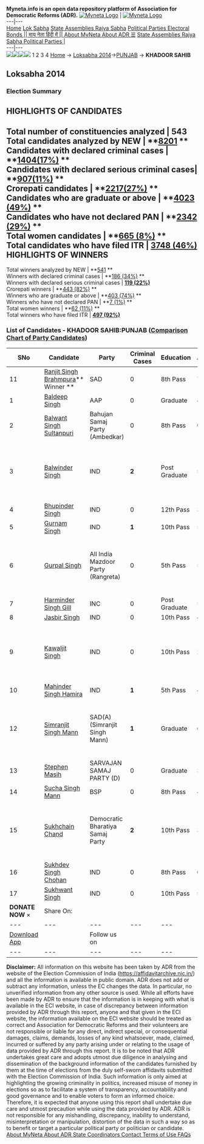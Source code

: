 **Myneta.info is an open data repository platform of Association for Democratic Reforms (ADR).**
[![Myneta Logo](https://www.myneta.info/lib/img/myneta-logo.png)](https://www.myneta.info/) | [![Myneta Logo](https://www.myneta.info/lib/img/adr-logo.png)](https://adrindia.org)  
---|---  
[Home](https://www.myneta.info/) [Lok Sabha](https://www.myneta.info/#ls "Lok Sabha") [ State Assemblies ](https://www.myneta.info/#sa "State Assemblies") [Rajya Sabha](https://www.myneta.info/#rs "Rajya Sabha") [Political Parties ](https://www.myneta.info/party "Political Parties") [ Electoral Bonds ](https://www.myneta.info/electoral_bonds "Electoral Bonds") [ || माय नेता हिंदी में || ](https://translate.google.co.in/translate?prev=hp&hl=en&js=y&u=www.myneta.info&sl=en&tl=hi&history_state0=) [ About MyNeta ](https://adrindia.org/content/about-myneta) [ About ADR ](https://adrindia.org/about-adr/who-we-are) [☰](javascript:void\(0\))
[ State Assemblies ](https://www.myneta.info/#sa "State Assemblies") [ Rajya Sabha ](https://www.myneta.info/#rs "Rajya Sabha") [ Political Parties ](https://www.myneta.info/party "Political Parties")
|   
---|---  
![](https://www.myneta.info/lib/img/banner/banner-1.png)![](https://www.myneta.info/lib/img/banner/banner-2.png)![](https://www.myneta.info/lib/img/banner/banner-3.png)![](https://www.myneta.info/lib/img/banner/banner-4.png)
1  2  3  4 
[Home](https://www.myneta.info/) → [Loksabha 2014](https://www.myneta.info/ls2014/)→[PUNJAB](https://www.myneta.info/ls2014/index.php?action=show_constituencies&state_id=19) → **KHADOOR SAHIB**
### 
## Loksabha 2014
###  Election Summary 
HIGHLIGHTS OF CANDIDATES  
---  
Total number of constituencies analyzed |  543   
Total candidates analyzed by NEW | **[8201](https://www.myneta.info/ls2014/index.php?action=summary&subAction=candidates_analyzed&sort=candidate#summary) **  
Candidates with declared criminal cases | **[1404(17%)](https://www.myneta.info/ls2014/index.php?action=summary&subAction=crime&sort=candidate#summary) **  
Candidates with declared serious criminal cases| **[907(11%)](https://www.myneta.info/ls2014/index.php?action=summary&subAction=serious_crime&sort=candidate#summary) **  
Crorepati candidates | **[2217(27%)](https://www.myneta.info/ls2014/index.php?action=summary&subAction=crorepati&sort=candidate#summary) **  
Candidates who are graduate or above | **[4023 (49%)](https://www.myneta.info/ls2014/index.php?action=summary&subAction=education&sort=candidate#summary) **  
Candidates who have not declared PAN | **[2342 (29%)](https://www.myneta.info/ls2014/index.php?action=summary&subAction=without_pan&sort=candidate#summary) **  
Total women candidates | **[665 (8%)](https://www.myneta.info/ls2014/index.php?action=summary&subAction=women_candidate&sort=candidate#summary) **  
Total candidates who have filed ITR | [**3748 (46%)**](https://www.myneta.info/ls2014/index.php?action=summary&subAction=filed_itr&sort=candidate#summary)  
HIGHLIGHTS OF WINNERS  
---  
Total winners analyzed by NEW | **[541](https://www.myneta.info/ls2014/index.php?action=summary&subAction=winner_analyzed&sort=candidate#summary) **  
Winners with declared criminal cases | **[186 (34%)](https://www.myneta.info/ls2014/index.php?action=summary&subAction=winner_crime&sort=candidate#summary) **  
Winners with declared serious criminal cases | **[119 (22%)](https://www.myneta.info/ls2014/index.php?action=summary&subAction=winner_serious_crime&sort=candidate#summary)**  
Crorepati winners | **[443 (82%)](https://www.myneta.info/ls2014/index.php?action=summary&subAction=winner_crorepati&sort=candidate#summary) **  
Winners who are graduate or above | **[403 (74%)](https://www.myneta.info/ls2014/index.php?action=summary&subAction=winner_education&sort=candidate#summary) **  
Winners who have not declared PAN | **[7 (1%)](https://www.myneta.info/ls2014/index.php?action=summary&subAction=winner_without_pan&sort=candidate#summary) **  
Total women winners | **[62 (11%)](https://www.myneta.info/ls2014/index.php?action=summary&subAction=winner_women&sort=candidate#summary) **  
Total winners who have filed ITR | [**497 (92%)**](https://www.myneta.info/ls2014/index.php?action=summary&subAction=winner_filed_itr&sort=candidate#summary)  
### List of Candidates - KHADOOR SAHIB:PUNJAB ([Comparison Chart of Party Candidates](https://www.myneta.info/ls2014/comparisonchart.php?constituency_id=466))
SNo | Candidate| Party| Criminal Cases| Education| Age| Total Assets| Liabilities  
---|---|---|---|---|---|---|---  
11  | [Ranjit Singh Brahmpura](https://www.myneta.info/ls2014/candidate.php?candidate_id=7682)** Winner ** | SAD | 0 | 8th Pass| 76 | Rs 17,78,14,755 ~ 17 Crore+ | Rs 42,00,000 ~ 42 Lacs+  
1  | [Baldeep Singh](https://www.myneta.info/ls2014/candidate.php?candidate_id=7687) | AAP | 0 | Graduate| 44 | Rs 3,94,47,450 ~ 3 Crore+ | Rs 0 ~   
2  | [Balwant Singh Sultanpuri](https://www.myneta.info/ls2014/candidate.php?candidate_id=7688) | Bahujan Samaj Party (Ambedkar) | 0 | 8th Pass| 0 | Rs 95,000 ~ 95 Thou+ | Rs 0 ~   
3  | [Balwinder Singh](https://www.myneta.info/ls2014/candidate.php?candidate_id=7694) | IND | **2** | Post Graduate| 57 | ![](https://myneta.info/image_v2.php?myneta_folder=ls2014&candidate_id=7694&col=ta) | ![](https://myneta.info/image_v2.php?myneta_folder=ls2014&candidate_id=7694&col=lia)  
4  | [Bhupinder Singh](https://www.myneta.info/ls2014/candidate.php?candidate_id=7695) | IND | 0 | 12th Pass| 30 | Rs 1,500 ~ 1 Thou+ | Rs 0 ~   
5  | [Gurnam Singh](https://www.myneta.info/ls2014/candidate.php?candidate_id=7692) | IND | **1** | 10th Pass| 59 | Rs 4,74,040 ~ 4 Lacs+ | Rs 0 ~   
6  | [Gurpal Singh](https://www.myneta.info/ls2014/candidate.php?candidate_id=7686) | All India Mazdoor Party (Rangreta) | 0 | 5th Pass| 53 | ![](https://myneta.info/image_v2.php?myneta_folder=ls2014&candidate_id=7686&col=ta) | ![](https://myneta.info/image_v2.php?myneta_folder=ls2014&candidate_id=7686&col=lia)  
7  | [Harminder Singh Gill](https://www.myneta.info/ls2014/candidate.php?candidate_id=7681) | INC | 0 | Post Graduate| 50 | Rs 2,91,31,071 ~ 2 Crore+ | Rs 31,28,091 ~ 31 Lacs+  
8  | [Jasbir Singh](https://www.myneta.info/ls2014/candidate.php?candidate_id=7693) | IND | 0 | 10th Pass| 48 | Rs 7,00,000 ~ 7 Lacs+ | Rs 0 ~   
9  | [Kawaljit Singh](https://www.myneta.info/ls2014/candidate.php?candidate_id=7691) | IND | 0 | 10th Pass| 29 | ![](https://myneta.info/image_v2.php?myneta_folder=ls2014&candidate_id=7691&col=ta) | ![](https://myneta.info/image_v2.php?myneta_folder=ls2014&candidate_id=7691&col=lia)  
10  | [Mahinder Singh Hamira](https://www.myneta.info/ls2014/candidate.php?candidate_id=7696) | IND | **1** | 5th Pass| 48 | Rs 25,25,000 ~ 25 Lacs+ | Rs 0 ~   
12  | [Simranjit Singh Mann](https://www.myneta.info/ls2014/candidate.php?candidate_id=7684) | SAD(A)(Simranjit Singh Mann) | **1** | Graduate| 68 | ![](https://myneta.info/image_v2.php?myneta_folder=ls2014&candidate_id=7684&col=ta) | ![](https://myneta.info/image_v2.php?myneta_folder=ls2014&candidate_id=7684&col=lia)  
13  | [Stephen Masih](https://www.myneta.info/ls2014/candidate.php?candidate_id=7683) | SARVAJAN SAMAJ PARTY (D) | 0 | Graduate| 36 | Rs 7,63,500 ~ 7 Lacs+ | Rs 0 ~   
14  | [Sucha Singh Mann](https://www.myneta.info/ls2014/candidate.php?candidate_id=7680) | BSP | 0 | 8th Pass| 46 | Rs 1,58,39,056 ~ 1 Crore+ | Rs 22,87,814 ~ 22 Lacs+  
15  | [Sukhchain Chand](https://www.myneta.info/ls2014/candidate.php?candidate_id=7685) | Democratic Bharatiya Samaj Party | **2** | 10th Pass| 36 | ![](https://myneta.info/image_v2.php?myneta_folder=ls2014&candidate_id=7685&col=ta) | ![](https://myneta.info/image_v2.php?myneta_folder=ls2014&candidate_id=7685&col=lia)  
16  | [Sukhdev Singh Chohan](https://www.myneta.info/ls2014/candidate.php?candidate_id=7689) | IND | 0 | 8th Pass| 0 | Rs 6,15,500 ~ 6 Lacs+ | Rs 0 ~   
17  | [Sukhwant Singh](https://www.myneta.info/ls2014/candidate.php?candidate_id=7690) | IND | 0 | 10th Pass| 53 | Rs 8,00,000 ~ 8 Lacs+ | Rs 7,000 ~ 7 Thou+  
|  **DONATE NOW** × |  Share On:  | [](https://api.whatsapp.com/send?text=https%3A%2F%2Fmyneta.info%2Fpunjab2022%2Findex.php%3Faction%3Dshow_constituencies%26state_id%3D19) | [](https://www.facebook.com/sharer/sharer.php?u=https%3A%2F%2Fmyneta.info%2Fpunjab2022%2Findex.php%3Faction%3Dshow_constituencies%26state_id%3D19) | [](https://twitter.com/share?url=https%3A%2F%2Fmyneta.info%2Fpunjab2022%2Findex.php%3Faction%3Dshow_constituencies%26state_id%3D19)  
---|---|---|---|---  
| [ Download App ](https://play.google.com/store/apps/details?id=com.webrosoft.myneta1&pcampaignid=pcampaignidMKT-Other-global-all-co-prtnr-py-PartBadge-Mar2515-1) | [](https://play.google.com/store/apps/details?id=com.webrosoft.myneta1&pcampaignid=pcampaignidMKT-Other-global-all-co-prtnr-py-PartBadge-Mar2515-1) |  Follow us on  | [](https://www.facebook.com/adrindia.org/) | [](https://twitter.com/adrspeaks) | [](https://groups.google.com/g/national-election-watch?hl=en&pli=1) | [](https://www.instagram.com/adrspeaks/) | [](https://www.youtube.com/user/adrspeaks) | [](https://sharechat.com/profile/adrspeaks)  
---|---|---|---|---|---|---|---|---  
**Disclaimer:** All information on this website has been taken by ADR from the website of the Election Commission of India (https://affidavitarchive.nic.in/) and all the information is available in public domain. ADR does not add or subtract any information, unless the EC changes the data. In particular, no unverified information from any other source is used. While all efforts have been made by ADR to ensure that the information is in keeping with what is available in the ECI website, in case of discrepancy between information provided by ADR through this report, anyone and that given in the ECI website, the information available on the ECI website should be treated as correct and Association for Democratic Reforms and their volunteers are not responsible or liable for any direct, indirect special, or consequential damages, claims, demands, losses of any kind whatsoever, made, claimed, incurred or suffered by any party arising under or relating to the usage of data provided by ADR through this report. It is to be noted that ADR undertakes great care and adopts utmost due diligence in analysing and dissemination of the background information of the candidates furnished by them at the time of elections from the duly self-sworn affidavits submitted with the Election Commission of India. Such information is only aimed at highlighting the growing criminality in politics, increased misuse of money in elections so as to facilitate a system of transparency, accountability and good governance and to enable voters to form an informed choice. Therefore, it is expected that anyone using this report shall undertake due care and utmost precaution while using the data provided by ADR. ADR is not responsible for any mishandling, discrepancy, inability to understand, misinterpretation or manipulation, distortion of the data in such a way so as to benefit or target a particular political party or politician or candidate. 
[ About MyNeta ](https://adrindia.org/content/about-myneta) [ About ADR ](https://adrindia.org/about-adr/who-we-are) [ State Coordinators ](https://adrindia.org/about-adr/state-coordinators) [ Contact ](https://adrindia.org/contact-us) [ Terms of Use ](https://adrindia.org/content/adr-terms-use) [ FAQs ](https://adrindia.org/content/faqs)

